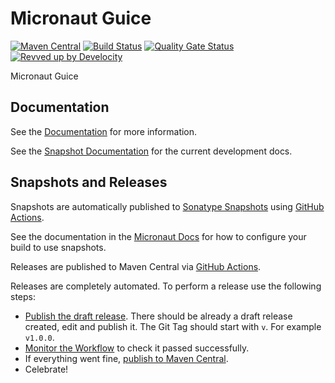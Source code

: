 # Micronaut Guice

[![Maven Central](https://img.shields.io/maven-central/v/io.micronaut.guice/micronaut-guice.svg?label=Maven%20Central)](https://search.maven.org/search?q=g:%22io.micronaut.project-template%22%20AND%20a:%22micronaut-project-template%22)
[![Build Status](https://github.com/micronaut-projects/micronaut-guice/workflows/Java%20CI/badge.svg)](https://github.com/micronaut-projects/micronaut-project-template/actions)
[![Quality Gate Status](https://sonarcloud.io/api/project_badges/measure?project=micronaut-projects_micronaut-guice&metric=alert_status)](https://sonarcloud.io/summary/new_code?id=micronaut-projects_micronaut-template)
[![Revved up by Develocity](https://img.shields.io/badge/Revved%20up%20by-Develocity-06A0CE?logo=Gradle&labelColor=02303A)](https://ge.micronaut.io/scans)

Micronaut Guice

## Documentation

See the [Documentation](https://micronaut-projects.github.io/micronaut-guice/latest/guide/) for more information.

See the [Snapshot Documentation](https://micronaut-projects.github.io/micronaut-guice/snapshot/guide/) for the current development docs.

## Snapshots and Releases

Snapshots are automatically published to [Sonatype Snapshots](https://s01.oss.sonatype.org/content/repositories/snapshots/io/micronaut/) using [GitHub Actions](https://github.com/micronaut-projects/micronaut-guice/actions).

See the documentation in the [Micronaut Docs](https://docs.micronaut.io/latest/guide/index.html#usingsnapshots) for how to configure your build to use snapshots.

Releases are published to Maven Central via [GitHub Actions](https://github.com/micronaut-projects/micronaut-guice/actions).

Releases are completely automated. To perform a release use the following steps:

* [Publish the draft release](https://github.com/micronaut-projects/micronaut-guice/releases). There should be already a draft release created, edit and publish it. The Git Tag should start with `v`. For example `v1.0.0`.
* [Monitor the Workflow](https://github.com/micronaut-projects/micronaut-guice/actions?query=workflow%3ARelease) to check it passed successfully.
* If everything went fine, [publish to Maven Central](https://github.com/micronaut-projects/micronaut-guice/actions?query=workflow%3A"Maven+Central+Sync").
* Celebrate!
